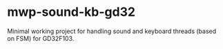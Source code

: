 # mwp-sound-kb-gd32
Minimal working project for handling sound and keyboard threads (based on FSM) for GD32F103.
